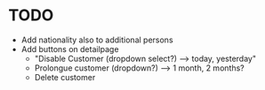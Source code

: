 # TODO
* Add nationality also to additional persons
* Add buttons on detailpage
  * "Disable Customer (dropdown select?) --> today, yesterday"
  * Prolongue customer (dropdown?) --> 1 month, 2 months?
  * Delete customer
